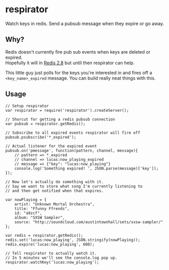 # respirator

Watch keys in redis.  Send a pubsub message when they expire or go away.

## Why?

Redis doesn't currently fire pub sub events when keys are deleted or expired.  
Hopefully it will in [Redis 2.8](https://github.com/antirez/redis/issues/594) but until then respirator can help.

This little guy just polls for the keys you're interested in and fires off a
`<key_name>_expired` message.  You can build really neat things with this.

## Usage

    // Setup respirator
    var respirator = require('respirator').createServer();

    // Shorcut for getting a redis pubsub connection
    var pubsub = respirator.getRedis();

    // Subscribe to all expired events respirator will fire off
    pubsub.psubscribe('*_expired');

    // Actual listener for the expired event
    pubsub.on('pmessage', function(pattern, channel, message){
        // pattern => *_expired
        // channel => lucas:now_playing_expired
        // message => {"key": "lucas:now_playing"}
        console.log('Something expired! ', JSON.parse(message)['key']);
    });

    // Now let's actually do something with it.
    // Say we want to store what song I'm currently listening to
    // and then get notified when that expires.

    var nowPlaying = {
        artist: "Unknown Mortal Orchestra",
        title: "Ffunny Ffrends",
        id: "a9zcf",
        album: "SXSW Sampler",
        source: "http://soundcloud.com/austintownhall/sets/sxsw-sampler/"
    };

    var redis = respirator.getRedis();
    redis.set('lucas:now_playing', JSON.stringify(nowPlaying));
    redis.expire('lucas:now_playing', 600);

    // Tell respirator to actually watch it.
    // In 5 minutes we'll see the console.log pop up.
    respirator.watchKey('lucas:now_playing');

